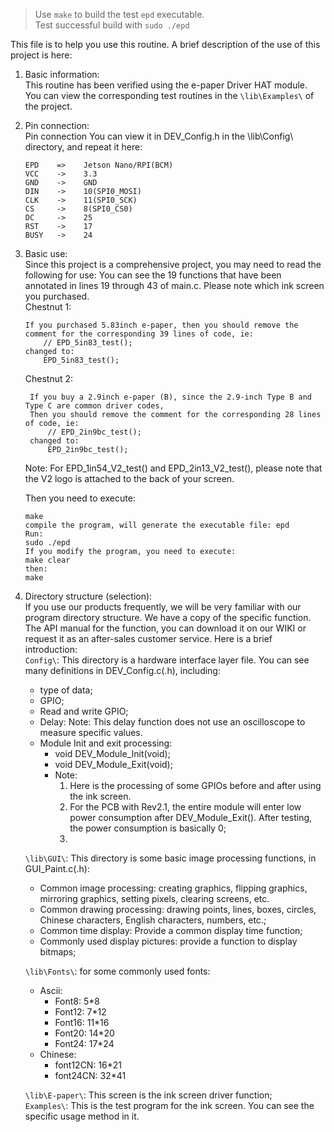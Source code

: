 > Use `make` to build the test `epd` executable.  
> Test successful build with `sudo ./epd`

This file is to help you use this routine.
A brief description of the use of this project is here:

1. Basic information:  
This routine has been verified using the e-paper Driver HAT module. 
You can view the corresponding test routines in the `\lib\Examples\`
of the project.

2. Pin connection:  
Pin connection You can view it in DEV_Config.h in the \lib\Config\ directory, and repeat it here:

    ```
    EPD    =>    Jetson Nano/RPI(BCM)
    VCC    ->    3.3
    GND    ->    GND
    DIN    ->    10(SPI0_MOSI)
    CLK    ->    11(SPI0_SCK)
    CS     ->    8(SPI0_CS0)
    DC     ->    25
    RST    ->    17
    BUSY   ->    24
    ```
    
3. Basic use:  
Since this project is a comprehensive project, you may need to read the following for use:
You can see the 19 functions that have been annotated in lines 19 through 43 of main.c.
Please note which ink screen you purchased.  
Chestnut 1:

    ```
    If you purchased 5.83inch e-paper, then you should remove the comment for the corresponding 39 lines of code, ie:
        // EPD_5in83_test();
    changed to:
        EPD_5in83_test();
    ```

	Chestnut 2:

    ```
     If you buy a 2.9inch e-paper (B), since the 2.9-inch Type B and Type C are common driver codes,
     Then you should remove the comment for the corresponding 28 lines of code, ie:
         // EPD_2in9bc_test();
     changed to:
         EPD_2in9bc_test();
    ```
    
	Note: For EPD_1in54_V2_test() and EPD_2in13_V2_test(), please note that the V2 logo is attached to the back of your screen.

	Then you need to execute:

    ```
    make
    compile the program, will generate the executable file: epd
    Run: 
    sudo ./epd
    If you modify the program, you need to execute: 
    make clear
    then:
    make
    ```

4. Directory structure (selection):  
If you use our products frequently, we will be very familiar with our program directory structure. We have a copy of the specific function.
The API manual for the function, you can download it on our WIKI or request it as an after-sales customer service. Here is a brief introduction:  
`Config\`: This directory is a hardware interface layer file. You can see many definitions in DEV_Config.c(.h), including:
	- type of data;
	- GPIO;
	- Read and write GPIO;
	- Delay: Note: This delay function does not use an oscilloscope to measure specific values.
	- Module Init and exit processing:
		- void DEV_Module_Init(void);
		- void DEV_Module_Exit(void);
		- Note:
			1. Here is the processing of some GPIOs before and after using the ink screen.
			2. For the PCB with Rev2.1, the entire module will enter low power consumption after DEV_Module_Exit(). After testing, the power consumption is basically 0;
			3. 
    `\lib\GUI\`: This directory is some basic image processing functions, in GUI_Paint.c(.h):
	- Common image processing: creating graphics, flipping graphics, mirroring graphics, setting pixels, clearing screens, etc.
	- Common drawing processing: drawing points, lines, boxes, circles, Chinese characters, English characters, numbers, etc.;
	- Common time display: Provide a common display time function;
	- Commonly used display pictures: provide a function to display bitmaps;
    
    `\lib\Fonts\`: for some commonly used fonts:
	- Ascii:
		- Font8: 5*8
		- Font12: 7*12
		- Font16: 11*16
		- Font20: 14*20
		- Font24: 17*24
	- Chinese:
		- font12CN: 16*21
		- font24CN: 32*41
        
    `\lib\E-paper\`: This screen is the ink screen driver function;  
    `Examples\`: This is the test program for the ink screen. You can see the specific usage method in it.
